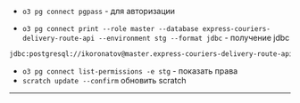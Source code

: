 
- `o3 pg connect pgpass` - для авторизации

- `o3 pg connect print --role master --database express-couriers-delivery-route-api --environment stg --format jdbc` - получение jdbc
``` txt
jdbc:postgresql://ikoronatov@master.express-couriers-delivery-route-api.stg.pg.db.o3.ru:6532/express-couriers-delivery-route-api
```

- `o3 pg connect list-permissions -e stg` - показать права
 - `scratch update --confirm` обновить scratch


---
